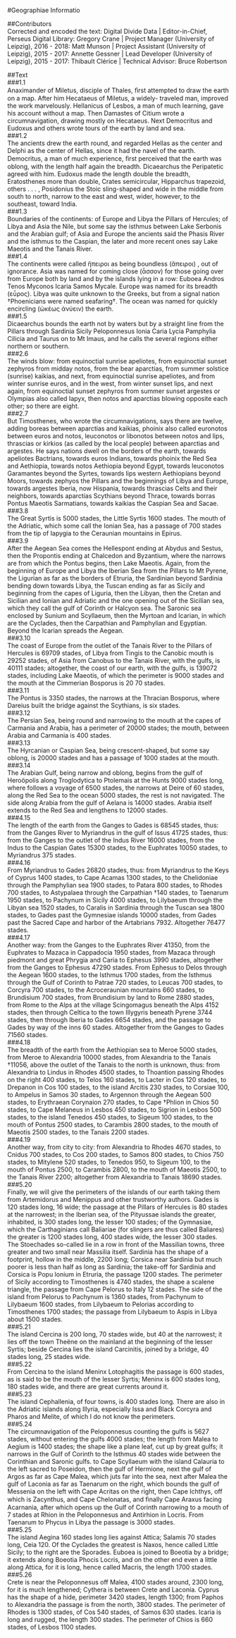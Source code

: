 #Geographiae Informatio  

##Contributors  
Corrected and encoded the text: Digital Divide Data | Editor-in-Chief, Perseus Digital Library: Gregory Crane | Project Manager (University of Leipzig), 2016 - 2018: Matt Munson | Project Assistant (University of Leipzig), 2015 - 2017: Annette Gessner | Lead Developer (University of Leipzig), 2015 - 2017: Thibault Clérice | Technical Advisor: Bruce Robertson  

##Text  
###1.1  
Anaximander of Miletus, disciple of Thales, ﬁrst attempted to draw the earth on a map. After him Hecataeus of Miletus, a widely- traveled man, improved the work marvelously. Hellanicus of Lesbos, a man of much learning, gave his account without a map. Then Damastes of Citium wrote a circumnavigation, drawing mostly on Hecataeus. Next Democritus and Eudoxus and others wrote tours of the earth by land and sea.  
###1.2  
The ancients drew the earth round, and regarded Hellas as the center and Delphi as the center of Hellas, since it had the navel of the earth. Democritus, a man of much experience, ﬁrst perceived that the earth was oblong, with the length half again the breadth. Dicaearchus the Peripatetic agreed with him. Eudoxus made the length double the breadth, Eratosthenes more than double, Crates semicircular, Hipparchus trapezoid, others . . . , Posidonius the Stoic sling-shaped and wide in the middle from south to north, narrow to the east and west, wider, however, to the southeast, toward India.  
###1.3  
Boundaries of the continents: of Europe and Libya the Pillars of Hercules; of Libya and Asia the Nile, but some say the isthmus between Lake Serbonis and the Arabian gulf; of Asia and Europe the ancients said the Phasis River and the isthmus to the Caspian, the later and more recent ones say Lake Maeotis and the Tanais River.  
###1.4  
The continents were called ἤπειροι as being boundless (ἄπειροι) , out of ignorance. Asia was named for coming close (ἆσσον) for those going over from Europe both by land and by the islands lying in a row: Euboea Andros Tenos Myconos Icaria Samos Mycale. Europe was named for its breadth (εὖρος). Libya was quite unknown to the Greeks, but from a signal nation †Phoenicians were named seafaring†. The ocean was named for quickly encircling (ὠκέως ἀνύειν) the earth.  
###1.5  
Dicaearchus bounds the earth not by waters but by a straight line from the Pillars through Sardinia Sicily Peloponnesus Ionia Caria Lycia Pamphylia Cilicia and Taurus on to Mt Imaus, and he calls the several regions either northern or southern.  
###2.6  
The winds blow: from equinoctial sunrise apeliotes, from equinoctial sunset zephyros from midday notos, from the bear aparctias, from summer solstice (sunrise) kaikias, and next, from equinoctial sunrise apeliotes, and from winter sunrise euros, and in the west, from winter sunset lips, and next again, from equinoctial sunset zephyros from summer sunset argestes or Olympias also called Iapyx, then notos and aparctias blowing opposite each other; so there are eight.  
###2.7  
But Timosthenes, who wrote the circumnavigations, says there are twelve, adding boreas between aparctias and kaikias, phoinix also called euronotos between euros and notos, leuconotos or libonotos between notos and lips, thrascias or kirkios (as called by the local people) between aparctias and argestes. He says nations dwell on the borders of the earth, towards apeliotes Bactrians, towards euros Indians, towards phoinix the Red Sea and Aethiopia, towards notos Aethiopia beyond Egypt, towards leuconotos Garamantes beyond the Syrtes, towards lips western Aethiopians beyond Moors, towards zephyos the Pillars and the beginnings of Libya and Europe, towards argestes Iberia, now Hispania, towards thrascias Celts and their neighbors, towards aparctias Scythians beyond Thrace, towards borras Pontus Maeotis Sarmatians, towards kaikias the Caspian Sea and Sacae.  
###3.8  
The Great Syrtis is 5000 stades, the Little Syrtis 1600 stades. The mouth of the Adriatic, which some call the Ionian Sea, has a passage of 700 stades from the tip of Iapygia to the Ceraunian mountains in Epirus.  
###3.9  
After the Aegean Sea comes the Hellespont ending at Abydus and Sestus, then the Propontis ending at Chalcedon and Byzantium, where the narrows are from which the Pontus begins, then Lake Maeotis. Again, from the beginning of Europe and Libya the Iberian Sea from the Pillars to Mt Pyrene, the Ligurian as far as the borders of Etruria, the Sardinian beyond Sardinia bending down towards Libya, the Tuscan ending as far as Sicily and beginning from the capes of Liguria, then the Libyan, then the Cretan and Sicilian and Ionian and Adriatic and the one opening out of the Sicilian sea, which they call the gulf of Corinth or Halcyon sea. The Saronic sea enclosed by Sunium and Scyllaeum, then the Myrtoan and Icarian, in which are the Cyclades, then the Carpathian and Pamphylian and Egyptian. Beyond the Icarian spreads the Aegean.  
###3.10  
The coast of Europe from the outlet of the Tanais River to the Pillars of Hercules is 69709 stades, of Libya from Tingis to the Canobic mouth is 29252 stades, of Asia from Canobus to the Tanais River, with the gulfs, is 40111 stades; altogether, the coast of our earth, with the gulfs, is 139072 stades, including Lake Maeotis, of which the perimeter is 9000 stades and the mouth at the Cimmerian Bosporus is 20 70 stades.  
###3.11  
The Pontus is 3350 stades, the narrows at the Thracian Bosporus, where Dareius built the bridge against the Scythians, is six stades.  
###3.12  
The Persian Sea, being round and narrowing to the mouth at the capes of Carmania and Arabia, has a perimeter of 20000 stades; the mouth, between Arabia and Carmania is 400 stades.  
###3.13  
The Hyrcanian or Caspian Sea, being crescent-shaped, but some say oblong, is 20000 stades and has a passage of 1000 stades at the mouth.  
###3.14  
The Arabian Gulf, being narrow and oblong, begins from the gulf of Heroöpolis along Troglodytica to Ptolemais at the Hunts 9000 stades long, where follows a voyage of 6500 stades, the narrows at Deire of 60 stades, along the Red Sea to the ocean 5000 stades, the rest is not navigated. The side along Arabia from the gulf of Aelana is 14000 stades. Arabia itself extends to the Red Sea and lengthens to 12000 stades.  
###4.15  
The length of the earth from the Ganges to Gades is 68545 stades, thus: from the Ganges River to Myriandrus in the gulf of Issus 41725 stades, thus: from the Ganges to the outlet of the Indus River 16000 stades, from the Indus to the Caspian Gates 15300 stades, to the Euphrates 10050 stades, to Myriandrus 375 stades.  
###4.16  
From Myriandrus to Gades 26820 stades, thus: from Myriandrus to the Keys of Cyprus 1400 stades, to Cape Acamas 1300 stades, to the Chelidoniae through the Pamphylian sea 1900 stades, to Patara 800 stades, to Rhodes 700 stades, to Astypalaea through the Carpathian †140 stades, to Taenarum 1950 stades, to Pachynum in Sicily 4000 stades, to Lilybaeum through the Libyan sea 1520 stades, to Caralis in Sardinia through the Tuscan sea 1800 stades, to Gades past the Gymnesiae islands 10000 stades, from Gades past the Sacred Cape and harbor of the Artabrians 7932. Altogether 76477 stades.  
###4.17  
Another way: from the Ganges to the Euphrates River 41350, from the Euphrates to Mazaca in Cappadocia 1950 stades, from Mazaca through piedmont and great Phrygia and Caria to Ephesus 3990 stades, altogether from the Ganges to Ephesus 47290 stades. From Ephesus to Delos through the Aegean 1600 stades, to the Isthmus 1700 stades, from the Isthmus through the Gulf of Corinth to Patrae 720 stades, to Leucas 700 stades, to Corcyra 700 stades, to the Acroceraunian mountains 660 stades, to Brundisium 700 stades, from Brundisium by land to Rome 2880 stades, from Rome to the Alps at the village Scingomagus beneath the Alps 4152 stades, then through Celtica to the town Illygyris beneath Pyrene 3744 stades, then through Iberia to Gades 6654 stades, and the passage to Gades by way of the inns 60 stades. Altogether from the Ganges to Gades 71560 stades.  
###4.18  
The breadth of the earth from the Aethiopian sea to Meroe 5000 stades, from Meroe to Alexandria 10000 stades, from Alexandria to the Tanais †11056, above the outlet of the Tanais to the north is unknown, thus: from Alexandria to Lindus in Rhodes 4500 stades, to Thoantion passing Rhodes on the right 400 stades, to Telos 160 stades, to Lacter in Cos 120 stades, to Drepanon in Cos 100 stades, to the island Arcitis 230 stades, to Corsiae 100, to Ampelus in Samos 30 stades, to Argennon through the Aegean 500 stades, to Erythraean Corynaion 270 stades, to Cape †Phlion in Chios 50 stades, to Cape Melaneus in Lesbos 450 stades, to Sigrion in Lesbos 500 stades, to the island Tenedos 450 stades, to Sigeum 100 stades, to the mouth of Pontus 2500 stades, to Carambis 2800 stades, to the mouth of Maeotis 2500 stades, to the Tanais 2200 stades.  
###4.19  
Another way, from city to city: from Alexandria to Rhodes 4670 stades, to Cnidus 700 stades, to Cos 200 stades, to Samos 800 stades, to Chios 750 stades, to Mitylene 520 stades, to Tenedos 950, to Sigeum 100, to the mouth of Pontus 2500, to Carambis 2800, to the mouth of Maeotis 2500, to the Tanais River 2200; altogether from Alexandria to Tanais 18690 stades.  
###5.20  
Finally, we will give the perimeters of the islands of our earth taking them from Artemidorus and Menippus and other trustworthy authors. Gades is 120 stades long, 16 wide; the passage at the Pillars of Hercules is 80 stades at the narrowest; in the Iberian sea, of the Pityussae islands the greater, inhabited, is 300 stades long, the lesser 100 stades; of the Gymnasiae, which the Carthaginians call Baliariae (for slingers are thus called Baliares) the greater is 1200 stades long, 400 stades wide, the lesser 300 stades. The Stoechades so-called lie in a row in front of the Massilian towns, three greater and two small near Massilia itself. Sardinia has the shape of a footprint, hollow in the middle, 2200 long; Corsica near Sardinia but much poorer is less than half as long as Sardinia; the take-off for Sardinia and Corsica is Popu lonium in Etruria, the passage 1200 stades. The perimeter of Sicily according to Timosthenes is 4740 stades, the shape a scalene triangle, the passage from Cape Pelorus to Italy 12 stades. The side of the island from Pelorus to Pachynum is 1360 stades, from Pachynum to Lilybaeum 1600 stades, from Lilybaeum to Pelorias according to Timosthenes 1700 stades; the passage from Lilybaeum to Aspis in Libya about 1500 stades.  
###5.21  
The island Cercina is 200 long, 70 stades wide, but 40 at the narrowest; it lies off the town Theёne on the mainland at the beginning of the lesser Syrtis; beside Cercina lies the island Carcinitis, joined by a bridge, 40 stades long, 25 stades wide.  
###5.22  
From Cercina to the island Meninx Lotophagitis the passage is 600 stades, as is said to be the mouth of the lesser Syrtis; Meninx is 600 stades long, 180 stades wide, and there are great currents around it.  
###5.23  
The island Cephallenia, of four towns, is 400 stades long. There are also in the Adriatic islands along Illyria, especially Issa and Black Corcyra and Pharos and Melite, of which I do not know the perimeters.  
###5.24  
The circumnavigation of the Peloponnesus counting the gulfs is 5627 stades, without entering the gulfs 4000 stades; the length from Malea to Aegium is 1400 stades; the shape like a plane leaf, cut up by great gulfs; it narrows in the Gulf of Corinth to the Isthmus 40 stades wide between the Corinthian and Saronic gulfs. to Cape Scyllaeum with the island Calauria to the left sacred to Poseidon, then the gulf of Hermione, next the gulf of Argos as far as Cape Malea, which juts far into the sea, next after Malea the gulf of Laconia as far as Taenarum on the right, which bounds the gulf of Messenia on the left with Cape Acritas on the right, then Cape Ichthys, off which is Zacynthus, and Cape Chelonatas, and ﬁnally Cape Araxus facing Acarnania, after which opens up the Gulf of Corinth narrowing to a mouth of 7 stades at Rhion in the Peloponnesus and Antirhion in Locris. From Taenarum to Phycus in Libya the passage is 3000 stades.  
###5.25  
The island Aegina 160 stades long lies against Attica; Salamis 70 stades long, Ceia 120. Of the Cyclades the greatest is Naxos, hence called Little Sicily; to the right are the Sporades. Euboea is joined to Boeotia by a bridge; it extends along Boeotia Phocis Locris, and on the other end even a little along Attica, for it is long, hence called Macris, the length 1700 stades.  
###5.26  
Crete is near the Peloponnesus off Malea, 4100 stades around, 2300 long, for it is much lengthened; Cythera is between Crete and Laconia. Cyprus has the shape of a hide, perimeter 3420 stades, length 1300; from Paphos to Alexandria the passage is from the north, 3800 stades. The perimeter of Rhodes is 1300 stades, of Cos 540 stades, of Samos 630 stades. Icaria is long and rugged, the length 300 stades. The perimeter of Chios is 660 stades, of Lesbos 1100 stades.  
